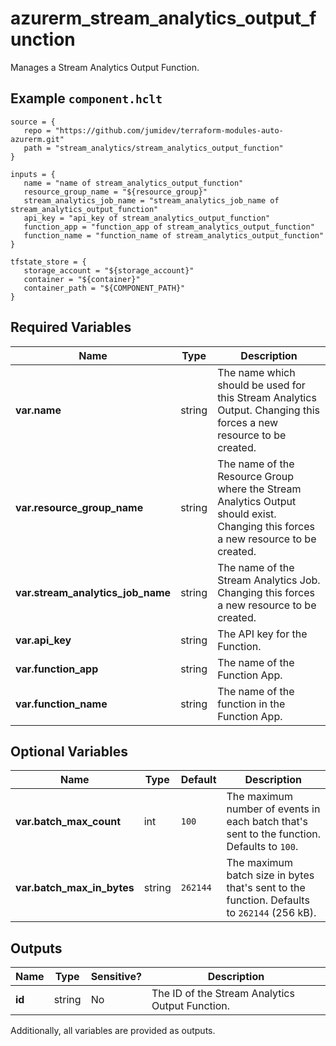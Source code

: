 # azurerm_stream_analytics_output_function

Manages a Stream Analytics Output Function.

## Example `component.hclt`

```hcl
source = {
   repo = "https://github.com/jumidev/terraform-modules-auto-azurerm.git" 
   path = "stream_analytics/stream_analytics_output_function" 
}

inputs = {
   name = "name of stream_analytics_output_function" 
   resource_group_name = "${resource_group}" 
   stream_analytics_job_name = "stream_analytics_job_name of stream_analytics_output_function" 
   api_key = "api_key of stream_analytics_output_function" 
   function_app = "function_app of stream_analytics_output_function" 
   function_name = "function_name of stream_analytics_output_function" 
}

tfstate_store = {
   storage_account = "${storage_account}" 
   container = "${container}" 
   container_path = "${COMPONENT_PATH}" 
}

```

## Required Variables

| Name | Type |  Description |
| ---- | --------- |  ----------- |
| **var.name** | string |  The name which should be used for this Stream Analytics Output. Changing this forces a new resource to be created. | 
| **var.resource_group_name** | string |  The name of the Resource Group where the Stream Analytics Output should exist. Changing this forces a new resource to be created. | 
| **var.stream_analytics_job_name** | string |  The name of the Stream Analytics Job. Changing this forces a new resource to be created. | 
| **var.api_key** | string |  The API key for the Function. | 
| **var.function_app** | string |  The name of the Function App. | 
| **var.function_name** | string |  The name of the function in the Function App. | 

## Optional Variables

| Name | Type |  Default  |  Description |
| ---- | --------- |  ----------- | ----------- |
| **var.batch_max_count** | int |  `100`  |  The maximum number of events in each batch that's sent to the function. Defaults to `100`. | 
| **var.batch_max_in_bytes** | string |  `262144`  |  The maximum batch size in bytes that's sent to the function. Defaults to `262144` (256 kB). | 



## Outputs

| Name | Type | Sensitive? | Description |
| ---- | ---- | --------- | --------- |
| **id** | string | No  | The ID of the Stream Analytics Output Function. | 

Additionally, all variables are provided as outputs.
